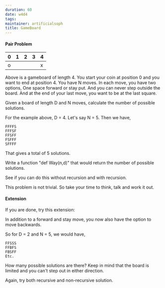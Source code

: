 ```yaml
---
duration: 60
date: w4d4
tags:
maintainer: artificialsoph
title: GameBoard
---
```


#### Pair Problem

| 0   | 1   | 2   | 3   | 4   |
| --- | --- | --- | --- | --- |
| o   |     |     |     | x   |

Above is a gameboard of length 4. You start your coin at position 0 and you want to end at position 4. You have N moves. In each move, you have two options, One space forward or stay put. And you can never step outside the board. And at the end of your last move, you want to be at the last square.

Given a board of length D and N moves, calculate the number of possible solutions.

For the example above, D = 4. Let's say N = 5. Then we have,

    FFFFS
    FFFSF
    FFSFF
    FSFFF
    SFFFF

That gives a total of 5 solutions.

Write a function "def Way(n,d)" that would return the number of possible solutions.

See if you can do this without recursion and with recursion.

This problem is not trivial. So take your time to think, talk and work it out.

#### Extension

If you are done, try this extension:

In addition to a forward and stay move, you now also have the option to move backwards.

So for D = 2 and N = 5, we would have,

    FFSSS
    FFBFS
    FBSFF
    Etc.

How many possible solutions are there? Keep in mind that the board is limited and you can't step out in either direction.

Again, try both recursive and non-recursive solution.
